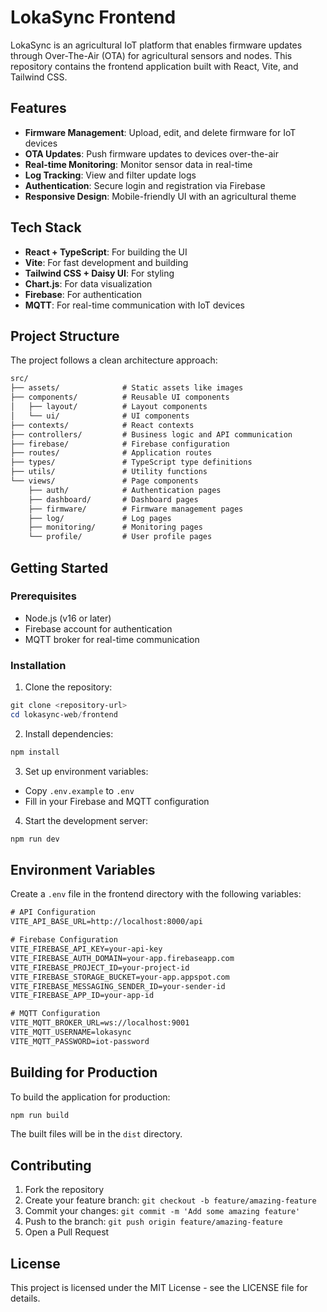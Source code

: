 # LokaSync Frontend

LokaSync is an agricultural IoT platform that enables firmware updates through Over-The-Air (OTA) for agricultural sensors and nodes. This repository contains the frontend application built with React, Vite, and Tailwind CSS.

## Features

- **Firmware Management**: Upload, edit, and delete firmware for IoT devices
- **OTA Updates**: Push firmware updates to devices over-the-air
- **Real-time Monitoring**: Monitor sensor data in real-time
- **Log Tracking**: View and filter update logs
- **Authentication**: Secure login and registration via Firebase
- **Responsive Design**: Mobile-friendly UI with an agricultural theme

## Tech Stack

- **React + TypeScript**: For building the UI
- **Vite**: For fast development and building
- **Tailwind CSS + Daisy UI**: For styling
- **Chart.js**: For data visualization
- **Firebase**: For authentication
- **MQTT**: For real-time communication with IoT devices

## Project Structure

The project follows a clean architecture approach:

```txt
src/
├── assets/              # Static assets like images
├── components/          # Reusable UI components
│   ├── layout/          # Layout components
│   └── ui/              # UI components
├── contexts/            # React contexts
├── controllers/         # Business logic and API communication
├── firebase/            # Firebase configuration
├── routes/              # Application routes
├── types/               # TypeScript type definitions
├── utils/               # Utility functions
└── views/               # Page components
    ├── auth/            # Authentication pages
    ├── dashboard/       # Dashboard pages
    ├── firmware/        # Firmware management pages
    ├── log/             # Log pages
    ├── monitoring/      # Monitoring pages
    └── profile/         # User profile pages
```

## Getting Started

### Prerequisites

- Node.js (v16 or later)
- Firebase account for authentication
- MQTT broker for real-time communication

### Installation

1. Clone the repository:

```powershell
git clone <repository-url>
cd lokasync-web/frontend
```

2. Install dependencies:

```powershell
npm install
```

3. Set up environment variables:

- Copy `.env.example` to `.env`
- Fill in your Firebase and MQTT configuration

4. Start the development server:

```powershell
npm run dev
```

## Environment Variables

Create a `.env` file in the frontend directory with the following variables:

```txt
# API Configuration
VITE_API_BASE_URL=http://localhost:8000/api

# Firebase Configuration
VITE_FIREBASE_API_KEY=your-api-key
VITE_FIREBASE_AUTH_DOMAIN=your-app.firebaseapp.com
VITE_FIREBASE_PROJECT_ID=your-project-id
VITE_FIREBASE_STORAGE_BUCKET=your-app.appspot.com
VITE_FIREBASE_MESSAGING_SENDER_ID=your-sender-id
VITE_FIREBASE_APP_ID=your-app-id

# MQTT Configuration
VITE_MQTT_BROKER_URL=ws://localhost:9001
VITE_MQTT_USERNAME=lokasync
VITE_MQTT_PASSWORD=iot-password
```

## Building for Production

To build the application for production:

```powershell
npm run build
```

The built files will be in the `dist` directory.

## Contributing

1. Fork the repository
2. Create your feature branch: `git checkout -b feature/amazing-feature`
3. Commit your changes: `git commit -m 'Add some amazing feature'`
4. Push to the branch: `git push origin feature/amazing-feature`
5. Open a Pull Request

## License

This project is licensed under the MIT License - see the LICENSE file for details.
